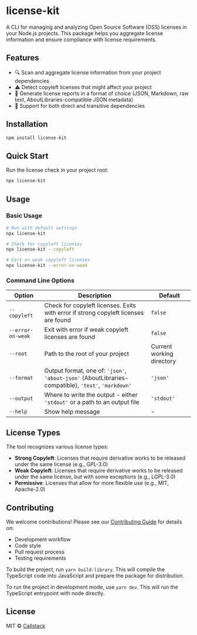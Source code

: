 # license-kit

A CLI for managing and analyzing Open Source Software (OSS) licenses in your Node.js projects. This package helps you aggregate license information and ensure compliance with license requirements.

## Features

- 🔍 Scan and aggregate license information from your project dependencies
- ⚠️ Detect copyleft licenses that might affect your project
- 📝 Generate license reports in a format of choice (JSON, Markdown, raw text, AboutLibraries-compatible JSON metadata)
- 🔄 Support for both direct and transitive dependencies

## Installation

```bash
npm install license-kit
```

## Quick Start

Run the license check in your project root:

```bash
npx license-kit
```

## Usage

### Basic Usage

```bash
# Run with default settings
npx license-kit

# Check for copyleft licenses
npx license-kit --copyleft

# Exit on weak copyleft licenses
npx license-kit --error-on-weak
```

### Command Line Options

| Option            | Description                                                                                         | Default                   |
| ----------------- | --------------------------------------------------------------------------------------------------- | ------------------------- |
| `--copyleft`      | Check for copyleft licenses. Exits with error if strong copyleft licenses are found                 | `false`                   |
| `--error-on-weak` | Exit with error if weak copyleft licenses are found                                                 | `false`                   |
| `--root`          | Path to the root of your project                                                                    | Current working directory |
| `--format`        | Output format, one of: `'json'`, `'about-json'` (AboutLibraries-compatible), `'text'`, `'markdown'` | `'json'`                  |
| `--output`        | Where to write the output - either `'stdout'` or a path to an output file                           | `'stdout'`                |
| `--help`          | Show help message                                                                                   | -                         |

## License Types

The tool recognizes various license types:

- **Strong Copyleft**: Licenses that require derivative works to be released under the same license (e.g., GPL-3.0)
- **Weak Copyleft**: Licenses that require derivative works to be released under the same license, but with some exceptions (e.g., LGPL-3.0)
- **Permissive**: Licenses that allow for more flexible use (e.g., MIT, Apache-2.0)

## Contributing

We welcome contributions! Please see our [Contributing Guide](CONTRIBUTING.md) for details on:

- Development workflow
- Code style
- Pull request process
- Testing requirements

To build the project, run `yarn build-library`. This will compile the TypeScript code into JavaScript and prepare the package for distribution.

To run the project in development mode, use `yarn dev`. This will run the TypeScript entrypoint with node directly.

## License

MIT © [Callstack](https://callstack.com)

